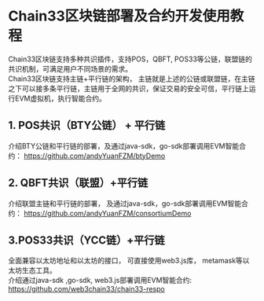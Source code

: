 # Chain33区块链部署及合约开发使用教程

Chain33区块链支持多种共识插件，支持POS，QBFT, POS33等公链，联盟链的共识机制，可满足用户不同场景的需求。   
Chain33区块链支持主链+平行链的架构， 主链就是上述的公链或联盟链，在主链之下可以接多条平行链，主链用于全网的共识，保证交易的安全可信，平行链上运行EVM虚拟机，执行智能合约。  

## 1. POS共识（BTY公链） +  平行链
介绍BTY公链和平行链的部署，及通过java-sdk，go-sdk部署调用EVM智能合约： https://github.com/andyYuanFZM/btyDemo  

## 2. QBFT共识（联盟）+平行链
介绍联盟主链和平行链的部署， 及通过java-sdk，go-sdk部署调用EVM智能合约： https://github.com/andyYuanFZM/consortiumDemo  

## 3.POS33共识（YCC链）+平行链
全面兼容以太坊地址和以太坊的接口， 可直接使用web3.js库， metamask等以太坊生态工具。  
介绍通过java-sdk ,go-sdk, web3.js部署调用EVM智能合约: https://github.com/web3chain33/chain33-respo  
